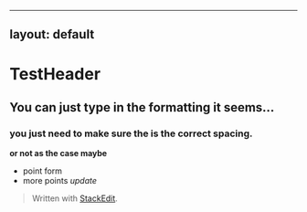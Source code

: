 
---
layout: default
---

# TestHeader

## You can just type in the formatting it seems...

### you just need to make sure the is the correct spacing.

**or not as the case maybe**
* point form
* more points
_update_ 



> Written with [StackEdit](https://stackedit.io/).
<!--stackedit_data:
eyJoaXN0b3J5IjpbMTMyNzI2MzMxMl19
-->